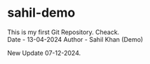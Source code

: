 # sahil-demo
This is my first Git Repository.
Cheack.
<br>
Date - 13-04-2024
Author - Sahil Khan (Demo)

New Update 07-12-2024.
